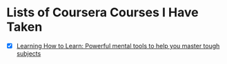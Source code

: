 # Lists of Coursera Courses I Have Taken

- [x] [Learning How to Learn: Powerful mental tools to help you master tough subjects](./learning-how-to-learn.md)
